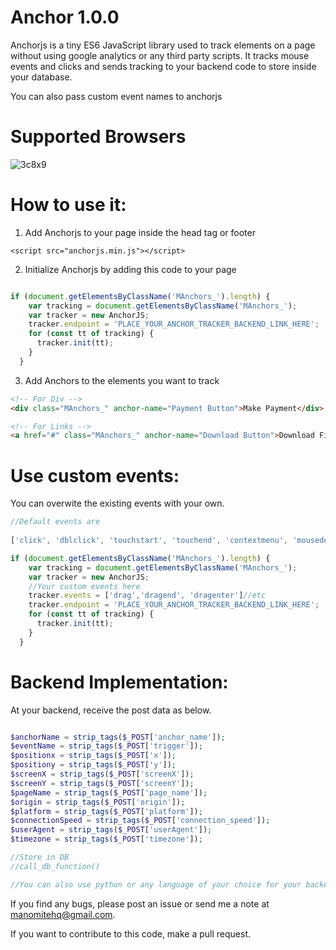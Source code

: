 # Anchor 1.0.0
 Anchorjs is a tiny ES6 JavaScript library used to track elements on a page without using google analytics or any third party scripts. It tracks mouse events and clicks and sends tracking to your backend code to store inside your database.

 You can also pass custom event names to anchorjs

# Supported Browsers
 ![3c8x9](https://user-images.githubusercontent.com/55149512/109938700-a0ef2100-7cd0-11eb-9c52-66ecea2cd046.png)

 # How to use it:

1. Add Anchorjs to your page inside the head tag or footer

```
<script src="anchorjs.min.js"></script>
```

2. Initialize Anchorjs by adding this code to your page

```js

if (document.getElementsByClassName('MAnchors_').length) {
    var tracking = document.getElementsByClassName('MAnchors_');
    var tracker = new AnchorJS;
    tracker.endpoint = 'PLACE_YOUR_ANCHOR_TRACKER_BACKEND_LINK_HERE';
    for (const tt of tracking) {
      tracker.init(tt);
    }
  }

```

3. Add Anchors to the elements you want to track

```html
<!-- For Div -->
<div class="MAnchors_" anchor-name="Payment Button">Make Payment</div>

<!-- For Links -->
<a href="#" class="MAnchors_" anchor-name="Download Button">Download File</a>

```

 # Use custom events:

 You can overwite the existing events with your own.

```js
//Default events are 
 
['click', 'dblclick', 'touchstart', 'touchend', 'contextmenu', 'mousedown', 'mouseenter', 'mouseleave', 'mousemove', 'mouseout', 'mouseover', 'mouseup']

if (document.getElementsByClassName('MAnchors_').length) {
    var tracking = document.getElementsByClassName('MAnchors_');
    var tracker = new AnchorJS;
    //Your custom events here
    tracker.events = ['drag','dragend', 'dragenter']//etc
    tracker.endpoint = 'PLACE_YOUR_ANCHOR_TRACKER_BACKEND_LINK_HERE';
    for (const tt of tracking) {
      tracker.init(tt);
    }
  }
```

# Backend Implementation:

At your backend, receive the post data as below.

```php

$anchorName = strip_tags($_POST['anchor_name']);
$eventName = strip_tags($_POST['trigger']);
$positionx = strip_tags($_POST['x']);
$positiony = strip_tags($_POST['y']);
$screenX = strip_tags($_POST['screenX']);
$screenY = strip_tags($_POST['screenY']);
$pageName = strip_tags($_POST['page_name']);
$origin = strip_tags($_POST['origin']);
$platform = strip_tags($_POST['platform']);
$connectionSpeed = strip_tags($_POST['connection_speed']);
$userAgent = strip_tags($_POST['userAgent']);
$timezone = strip_tags($_POST['timezone']);

//Store in DB
//call_db_function()

//You can also use python or any language of your choice for your backend implementation.

```

If you find any bugs, please post an issue or send me a note at manomitehq@gmail.com.

If you want to contribute to this code, make a pull request.